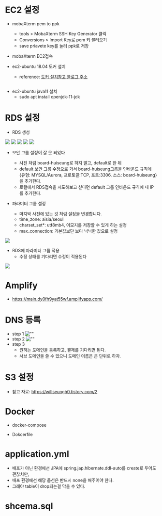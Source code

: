 

# EC2 설정


- mobaXterm pem to ppk
  - tools > MobaXterm SSH Key Generator 클릭
  - Conversions > Import Key로 pem 키 불러오기
  - save priavete key를 눌러 ppk로 저장

- mobaXterm EC2접속

- ec2-ubuntu 18.04 도커 설치
  - reference: [도커 설치참고 블로그 주소](https://louky0714.tistory.com/entry/Docker-Ubuntu-1804x-LTS%EC%97%90-docker-%EC%84%A4%EC%B9%98-%ED%95%98%EA%B8%B0)
```

```

- ec2-ubuntu java11 설치
  - sudo apt install openjdk-11-jdk

# RDS 설정
- RDS 생성

![](./images/rds/검색.PNG)
![](./images/rds/데이터베이스%20생성시작.PNG)
![](./images/rds/데이터베이스%20식별자,%20자격증명.PNG)
![](./images/rds/데이터베이스%20이름.PNG)
![](./images/rds/보안그룹.PNG)
- 보안 그룹 설정이 잘 못 되었다
  - 사진 처럼 board-huiseung로 하지 말고, default로 한 뒤
  - default 보안 그룹 수정으로 가서 board-huiseung그룹을 인바운드 규칙에 {유형: MYSQL/Aurora, 프로토콜:TCP, 포트:3306, 소스: board-huiseung}을 추가한다.
  - 로컬에서 RDS접속을 시도해보고 싶다면 default 그룹 인바운드 규칙에 내 IP를 추가한다.


- 파라미터 그룹 설정
  - 마지막 사진에 있는 것 처럼 설정을 변경합니다.
  - time_zone: aisia/seoul
  - charset_set*: utf8mb4, 이모지를 저장할 수 있게 하는 설정
  - max_connection: 기본값보단 보다 넉넉한 값으로 설정

![](./images/rds/6.PNG)

- RDS에 파라미터 그룹 적용
  - 수정 상태를 기다리면 수정이 적용된다

![](./images/rds/7.PNG)


# Amplify
- https://main.dy0fh9yat55wf.amplifyapp.com/


# DNS 등록
- step 1
![""](./images/dns/1.PNG)
- step 2
![""](./images/dns/2.PNG)
- step 3
  - 원하는 도메인을 등록하고, 결제를 기다리면 된다.
  - 서브 도메인을 쓸 수 있으니 도메인 이름은 큰 단위로 하자.

# S3 설정
- 참고 자료: https://willseungh0.tistory.com/2


# Docker
- docker-compose

- Dokcerfile


# application.yml
- 배포가 아닌 환경에선 JPA에 spring.jap.hibernate.ddl-auto를 create로 두어도 괜찮치만,
- 배포 환경에선 해당 옵션은 반드시 none을 해주어야 한다.
- 그래야 table이 drop되는걸 막을 수 있다.

# shcema.sql

